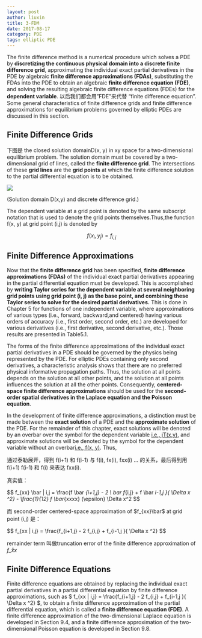 ```yaml
---
layout: post
author: liuxin
title: 3-FDM 
date: 2017-08-17
category: PDE
tags: elliptic PDE
---
```


The finite difference method is a numerical procedure which solves a PDE by **discretizing the continuous physical domain into a discrete finite difference grid**, approximating the individual exact partial derivatives in the PDE by algebraic **finite difference approximations (FDAs)**, substituting the FDAs into the PDE to obtain an algebraic **finite difference equation (FDE)**, and solving the resulting algebraic finite difference equations (FDEs) for the **dependent variable**. 以后我们都会用”FDE”来代替 “finite difference equation”. Some general characteristics of finite difference grids and finite difference approximations for equilibrium problems governed by elliptic PDEs are discussed in this section. 

## Finite Difference Grids 
下图是 the closed solution domainD(x, y) in xy space for a two-dimensional equilibrium problem. The solution domain must be covered by a two-dimensional  grid of lines, called the **finite difference grid**. The intersections of these **grid lines** are the **grid points** at which the finite difference solution to the partial differential equation is to be obtained.

![][image-1]

(Solution domain D(x,y) and discrete difference grid.)

The dependent variable at a grid point is denoted by the same subscript notation that is used to denote the grid points themselves.Thus,the function f(x, y) at grid point (i,j) is denoted by 

$$ f(x_i, y_j) = f_{i, j} $$

## Finite Difference Approximations 
Now that the **finite difference grid** has been specified, **finite difference approximations (FDAs)** of the individual exact partial derivatives appearing in the partial differential equation must be developed. This is accomplished by **writing Taylor series for the dependent variable at several neighboring grid points using grid point (i, j) as the base point, and combining these Taylor series to solve for the desired partial derivatives.** This is done in Chapter 5 for functions of one independent variable, where approximations of various types (i.e., forward, backward,and centered) having various orders of accuracy (i.e., first order, second order, etc.) are developed for various derivatives (i.e., first derivative, second derivative, etc.). Those results are presented in Table5.1. 

The forms of the finite difference approximations of the individual exact partial derivatives in a PDE should be governed by the physics being represented by the PDE. For elliptic PDEs containing only second derivatives, a characteristic analysis shows that there are no preferred physical informative propagation paths. Thus, the solution at all points depends on the solution at all other points, and the solution at all points influences the solution at all the other points. Consequently, **centered-space finite difference approximations** should be used for the **second-order spatial derivatives in the Laplace equation and the Poisson equation**. 

In the development of finite difference approximations, a distinction must be made between the **exact solution** of a PDE and the **approximate solution** of the PDE. For the remainder of this chapter, exact solutions will be denoted by an overbar over the symbol for the dependent variable [i.e., jT(x,y)](), and approximate solutions will be denoted by the symbol for the dependent variable without an overbar[i.e., f(x, y)](). Thus, 

通过泰勒展开，得到 f(i+1) 和 f(i-1) 与 f(i), fx(i), fxx(i) … 的关系，最后得到用f(i+1) f(i-1) 和 f(i) 来表达 fxx(i).

真实值：

$$ f_{xx} \bar \| i,j = \frac{f \bar _{i+1,j} - 2 \ bar f_{i,j} + f \bar _i-1,j }{ \Delta x ^2} - \frac{1}{12} f  \bar_{xxxx} (\epsilon} \Delta x^2 $$

而 second-order centered-space approximation of $f_{xx}\bar$ at grid point (i,j) 是：
 
$$ f_{xx \| i,j} = \frac{f_{i+1,j} - 2 f_{i,j} + f_{i-1,j }{ \Delta x ^2}  $$

remainder term 叫做truncation error of the finite difference approximation of $f\bar_{xx}$ 

## Finite Difference Equations 

Finite difference equations are obtained by replacing the individual exact partial derivatives in a partial differential equation by finite difference approximations, such as $ f_{xx \| i,j} = \frac{f_{i+1,j} - 2 f_{i,j} + f_{i-1,j }{ \Delta x ^2}  $, to obtain a finite difference approximation of the partial differential equation, which is called a **finite difference equation (FDE)**. A finite difference approximation of the two-dimensional Laplace equation is developed in Section 9.4, and a finite difference approximation of the two-dimensional Poisson equation is developed in Section 9.8. 





[image-1]:	http://wx4.sinaimg.cn/mw690/8db2c8cbly1fiz8e3i67gj20ex09rgmy.jpg